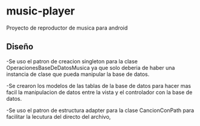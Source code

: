 # music-player
Proyecto de reproductor de musica para android 
## Diseño
-Se uso el patron de creacion singleton para la clase OperacionesBaseDeDatosMusica ya que solo deberia de haber una instancia de clase que 
pueda manipular la base de datos.

-Se crearon los modelos de las tablas de la base de datos para hacer mas facil la manipulacion de datos entre la vista y el controlador con
la base de datos.

-Se uso el patron de estructura adapter para la clase CancionConPath para facilitar la lecutura del directo del archivo,



